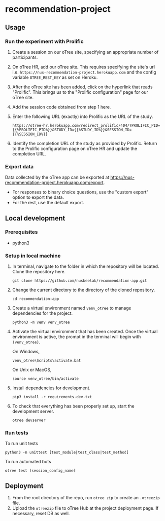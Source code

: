 # recommendation-project

## Usage

### Run the experiment with Prolific

1. Create a session on our oTree site, specifying an appropriate number of participants.

1. On oTree HR, add our oTree site. This requires specifying the site's url i.e.
   `https://nus-recommendation-project.herokuapp.com` and the config variable `OTREE_REST_KEY` as set on Heroku.

1. After the oTree site has been added, click on the hyperlink that reads "Prolific". This brings us to the "Prolific configuration" page for our oTree site.

1. Add the session code obtained from step 1 here.

1. Enter the following URL (exactly) into Prolific as the URL of the study.

   ```
   https://otree-hr.herokuapp.com/redirect_prolific/404/?PROLIFIC_PID={{%PROLIFIC_PID%}}&STUDY_ID={{%STUDY_ID%}}&SESSION_ID={{%SESSION_ID%}}
   ```

1. Identify the completion URL of the study as provided by Prolific. Return to the Prolific configuration page on oTree HR and update the completion URL.

### Export data

Data collected by the oTree app can be exported at https://nus-recommendation-project.herokuapp.com/export.

- For responses to binary choice questions, use the "custom export" option to export the data.
- For the rest, use the default export.

## Local development

### Prerequisites

- python3

### Setup in local machine

1. In terminal, navigate to the folder in which the repository will be located. Clone the repository here.

   ```
   git clone https://github.com/nusbeelab/recommendation-app.git
   ```

1. Change the current directory to the directory of the cloned repository.

   ```
   cd recommendation-app
   ```

1. Create a virtual environment named `venv_otree` to manage dependencies for the project.

   ```
   python3 -m venv venv_otree
   ```

1. Activate the virtual environment that has been created. Once the virtual environment is active, the prompt in the terminal will begin with `(venv_otree)`.

   On Windows,

   ```
   venv_otree\Scripts\activate.bat
   ```

   On Unix or MacOS,

   ```
   source venv_otree/bin/activate
   ```

1. Install dependencies for development.

   ```
   pip3 install -r requirements-dev.txt
   ```

1. To check that everything has been properly set up, start the development server.

   ```
   otree devserver
   ```

### Run tests

To run unit tests

```
python3 -m unittest [test_module|test_class|test_method]
```

To run automated bots

```
otree test [session_config_name]
```

## Deployment

1. From the root directory of the repo, run `otree zip` to create an `.otreezip` file.
1. Upload the `otreezip` file to oTree Hub at the project deployment page. If necessary, reset DB as well.
